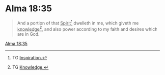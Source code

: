 # Alma 18:35

> And a portion of that <u>Spirit</u>[^a] dwelleth in me, which giveth me <u>knowledge</u>[^b], and also power according to my faith and desires which are in God.

[Alma 18:35](https://www.churchofjesuschrist.org/study/scriptures/bofm/alma/18?lang=eng&id=p35#p35)


[^a]: TG [Inspiration.](https://www.churchofjesuschrist.org/study/scriptures/tg/inspiration?lang=eng)
[^b]: TG [Knowledge.](https://www.churchofjesuschrist.org/study/scriptures/tg/knowledge?lang=eng)
